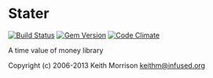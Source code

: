 # Stater
[![Build Status](https://secure.travis-ci.org/infused/stater.png)](http://travis-ci.org/infused/stater)
[![Gem Version](https://badge.fury.io/rb/stater.png)](http://badge.fury.io/rb/stater)
[![Code Climate](https://codeclimate.com/github/infused/stater.png)](https://codeclimate.com/github/infused/stater)


A time value of money library

Copyright (c) 2006-2013 Keith Morrison <keithm@infused.org>